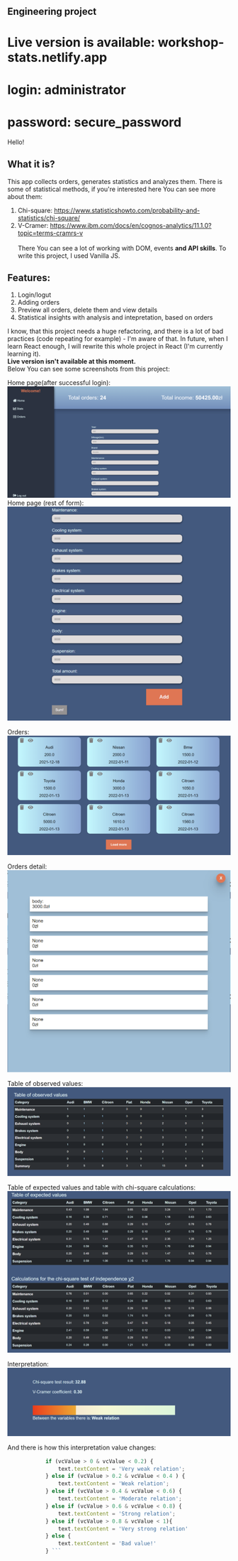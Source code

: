 ## Engineering project
# Live version is available: **workshop-stats.netlify.app**
# login: administrator
# password: secure_password
Hello!

## What it is?
This app collects orders, generates statistics and analyzes them. There is some of statistical methods, if you're interested here You can see more about them:
1. Chi-square: https://www.statisticshowto.com/probability-and-statistics/chi-square/
2. V-Cramer: https://www.ibm.com/docs/en/cognos-analytics/11.1.0?topic=terms-cramrs-v \
\
There You can see a lot of working with DOM, events **and API skills**. To write this project, I used Vanilla JS. 

## Features:
1. Login/logut 
2. Adding orders
3. Preview all orders, delete them and view details
4. Statistical insights with analysis and intepretation, based on orders

I know, that this project needs a huge refactoring, and there is a lot of bad practices (code repeating for example) - I'm aware of that. 
In future, when I learn React enough, I will rewrite this whole project in React (I'm currently learning it). \
**Live version isn't available at this moment.** \
Below You can see some screenshots from this project:

Home page(after successful login):
![Home page view](https://github.com/RafalDziuba/Automotive-workshop-with-statistical-data-analysis-module/blob/main/img/home-page.PNG) 
Home page (rest of form):
![Home page form view](https://github.com/RafalDziuba/Automotive-workshop-with-statistical-data-analysis-module/blob/main/img/form.PNG) 

Orders:
![Orders page view](https://github.com/RafalDziuba/Automotive-workshop-with-statistical-data-analysis-module/blob/main/img/orders-1.PNG)

Orders detail:
![Single order details view](https://github.com/RafalDziuba/Automotive-workshop-with-statistical-data-analysis-module/blob/main/img/orders-eye-click.PNG) 

Table of observed values:
![Table of observed values view](https://github.com/RafalDziuba/Automotive-workshop-with-statistical-data-analysis-module/blob/main/img/stats-table1.PNG)  

Table of expected values and table with chi-square calculations:
![Table of expected values and table with chi-square calculations view](https://github.com/RafalDziuba/Automotive-workshop-with-statistical-data-analysis-module/blob/main/img/stats%20table%202%203.PNG) 

Interpretation: 
![Interpretation calculations view](https://github.com/RafalDziuba/Automotive-workshop-with-statistical-data-analysis-module/blob/main/img/vc.PNG)

And there is how this interpretation value changes:
```javascript const text = document.getElementById('vci');
            if (vcValue > 0 & vcValue < 0.2) {
                text.textContent = 'Very weak relation';
            } else if (vcValue > 0.2 & vcValue < 0.4 ) {
                text.textContent = 'Weak relation';
            } else if (vcValue > 0.4 & vcValue < 0.6) {
                text.textContent = 'Moderate relation';
            } else if (vcValue > 0.6 & vcValue < 0.8) {
                text.textContent = 'Strong relation';
            } else if (vcValue > 0.8 & vcValue < 1){
                text.textContent = 'Very strong relation'
            } else {
                text.textContent = 'Bad value!'
            } ```
